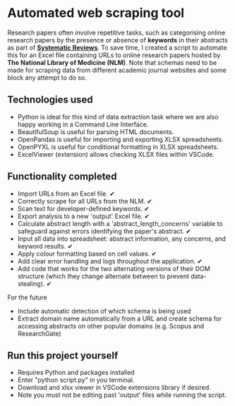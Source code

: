 # Automated web scraping tool

Research papers often involve repetitive tasks, such as categorising online research papers by the presence or absence of **keywords** in their abstracts as part of **[Systematic Reviews](https://library-guides.ucl.ac.uk/systematic-reviews/what)**. To save time, I created a script to automate this for an Excel file containing URLs to online research papers hosted by **The National Library of Medicine (NLM)**. Note that schemas need to be made for scraping data from different academic journal websites and some block any attempt to do so. 

## Technologies used

- Python is ideal for this kind of data extraction task where we are also happy working in a Command Line Interface.
- BeautifulSoup is useful for parsing HTML documents.
- OpenPandas is useful for importing and exporting XLSX spreadsheets.
- OpenPYXL is useful for conditional formatting in XLSX spreadsheets.
- ExcelViewer (extension) allows checking XLSX files within VSCode.

## Functionality completed

- Import URLs from an Excel file. ✔
- Correctly scrape for all URLs from the NLM. ✔
- Scan text for developer-defined keywords. ✔
- Export analysis to a new 'output' Excel file. ✔ 
- Calculate abstract length with a 'abstract_length_concerns' variable to safeguard against errors identifying the paper's abstract. ✔
- Input all data into spreadsheet: abstract information, any concerns, and keyword results. ✔
- Apply colour formatting based on cell values. ✔
- Add clear error handling and logs throughout the application. ✔
- Add code that works for the two alternating versions of their DOM structure (which they change alternate between to prevent data-stealing). ✔

For the future

- Include automatic detection of which schema is being used
- Extract domain name automatically from a URL and create schema for accessing abstracts on other popular domains (e.g. Scopus and ResearchGate)

## Run this project yourself

- Requires Python and packages installed
- Enter "python script.py" in you terminal.
- Download and xlsx viewer in VSCode extensions library if desired.
- Note you must not be editing past 'output' files while running the script.
